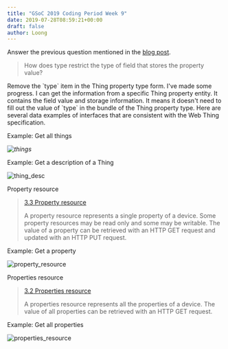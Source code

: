 ```yaml
---
title: "GSoC 2019 Coding Period Week 9"
date: 2019-07-28T08:59:21+00:00
draft: false 
author: Loong
---
```


[//]: # ( UUID: 9236d472-a89c-450a-b0b4-c0eea0f657fb )
[//]: # ( Title: GSoC 2019 Coding Period Week 9 )
[//]: # ( Created: 2019-07-28T08:59:21+00:00 )

Answer the previous question mentioned in the [blog post](https://longxianwen.net/gsoc-2019-coding-period-week-4).

> How does type restrict the type of field that stores the property value?

Remove the \`type\` item in the Thing property type form. I've made some progress. I can get the information from a specific Thing property entity. It contains the field value and storage information. It means it doesn't need to fill out the value of \`type\` in the bundle of the Thing property type. Here are several data examples of interfaces that are consistent with the Web Thing specification.

Example: Get all things

_![things](/images/things_api.png)_

Example: Get a description of a Thing

![thing_desc](/images/thing_desc.png)

Property resource

> [3.3 Property resource](https://iot.mozilla.org/wot/#property-resource)
>
> A property resource represents a single property of a device. Some property resources may be read only and some may be writable. The value of a property can be retrieved with an HTTP GET request and updated with an HTTP PUT request.

Example: Get a property

![property_resource](/images/property_resource.png)

Properties resource

> [3.2 Properties resource](https://iot.mozilla.org/wot/#properties-resource)
>
> A properties resource represents all the properties of a device. The value of all properties can be retrieved with an HTTP GET request.

Example: Get all properties

![properties_resource](/images/properties_resource.png)
